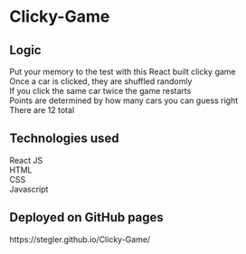 # Clicky-Game

<h2>Logic</h2>
  
Put your memory to the test with this React built clicky game<br>
Once a car is clicked, they are shuffled randomly<br>
If you click the same car twice the game restarts<br>
Points are determined by how many cars you can guess right<br>
There are 12 total<br>

<h2>Technologies used</h2>
  
React JS<br>
HTML<br>
CSS<br>
Javascript<br>

<h2>Deployed on GitHub pages</h2>
https://stegler.github.io/Clicky-Game/
 
 
